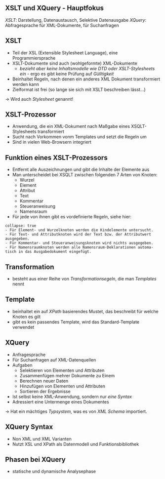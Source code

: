 ## XSLT und XQuery - Hauptfokus
*XSLT*: Darstellung, Datenaustausch, Selektive Datenausgabe
*XQuery*: Abfragesprache für XML-Dokumente, für Suchanfragen

## XSLT
- Teil der XSL (Extensible Stylesheet Language), eine Programmiersprache
- XSLT-Dokumente sind auch (wohlgeformte) XML-Dokumente
	- *bezieht aber keine Inhaltsmodelle wie DTD oder XSLT-Stylesheets ein* - ergo es gibt keine Prüfung auf *Gülltigkeit*
- Beinhaltet Regeln, nach denen ein anderes XML Dokument transformiert werden kann
- Zielformat ist frei (so lange sie sich mit XSLT beschreiben lässt...)

-> Wird auch *Stylesheet* genannt!

## XSLT-Prozessor
- Anwendung, die ein XML-Dokument nach Maßgabe eines XSQLT-Stylesheets transformiert
- Sucht nach Vorkommen vonm Templates und setzt die Regeln um
- Sind in vielen Web-Browsern integriert

## Funktion eines XSLT-Prozessors
- Entfernt alle Auszeichnungen und gibt die Inhalte der Elemente aus
- Man unterscheidet bei XSQLT zwischen folgenden 7 Arten von Knoten:
	- Wurzel
	- Element
	- Attribut
	- Text
	- Kommentar
	- Steueranweisung
	- Namensraum
- Für jede von ihnen gibt es vordefinierte Regeln, siehe hier:

```ad-note
collapse: true
- Für Element- und Wurzelknoten werden die Kindelemente untersucht.
- Für Text- und Attributknoten wird der Text bzw. der Attributwert ausgegeben.
- Für Kommentar- und Steueranweisungsknoten wird nichts ausgegeben.
- Für Namensraumknoten werden alle Namensraum-Deklarationen automa-tisch in das Ausgabedokument eingefügt.
```

## Transformation
- besteht aus einer Reihe von *Transformationsegeln*, die man *Templates* nennt

## Template
- beinhaltet ein auf *XPath* basierendes Mustet, das beschreibt für welche Knoten es gilt
- gibt es kein passendes Template, wird das Standard-Template verwendet

## XQuery
- Anfragesprache
- Für Suchanfragen auf XML-Datenquellen
- Aufgaben
	- Selektieren von Elementen und Attributen
	- Zusammenfügen mehrer Dokumente zu Einem
	- Berechnen neuer Daten
	- Hinzufügen von Elementen und Attributen
	- Sortieren der Ergebnisse
- Ist selbst keine XML-Anwendung, sondern nur *eine Syntax*
- Adressiert eine Untermenge eines Dokumentes

-> Hat ein mächtiges *Typsystem*, was es von *XML Schema* importiert.

## XQuery Syntax
- Non XML und XML Varianten
- Nutzt XSL und XPath als Datenmodell und Funktionsbibliothek

## Phasen bei XQuery
- statische und dynamische Analysephase 